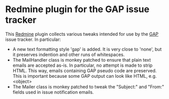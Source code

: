 Redmine plugin for the GAP issue tracker
========================================

This [Redmine](http://redmine.org) plugin collects various tweaks
intended for use by the [GAP](http://www.gap-system.org) issue tracker.
In particular:

* A new text formatting style 'gap' is added. It is very close to 'none',
  but it preserves indention and other runs of whitespaces.
* The MailHandler class is monkey patched to ensure that plain text emails are
  accepted as-is. In particular, no attempt is made to strip HTML. This
  way, emails containing GAP pseudo code are preserved. This is important
  because some GAP output can look like HTML, e.g. &lt;object&gt;
* The Mailer class is monkey patched to tweak the "Subject:" and "From:"
  fields used in issue notification emails.

